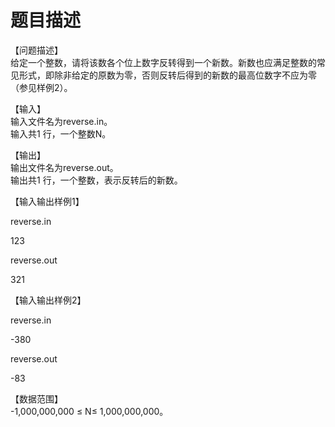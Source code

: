 # 题目描述


<p>
【问题描述】<br/>
给定一个整数，请将该数各个位上数字反转得到一个新数。新数也应满足整数的常见形式，即除非给定的原数为零，否则反转后得到的新数的最高位数字不应为零（参见样例2）。
</p>
<p>
【输入】<br/>
输入文件名为reverse.in。<br/>
输入共1 行，一个整数N。
</p>
<p>
【输出】<br/>
输出文件名为reverse.out。<br/>
输出共1 行，一个整数，表示反转后的新数。
</p>
<p>
【输入输出样例1】
</p>
<p>
reverse.in
</p>
<p>
123
</p>
<p>
reverse.out
</p>
<p>
321
</p>
<p>
【输入输出样例2】
</p>
<p>
reverse.in
</p>
<p>
-380
</p>
<p>
reverse.out
</p>
<p>
-83
</p>
<p>
【数据范围】<br/>
-1,000,000,000 ≤ N≤ 1,000,000,000。
</p>
